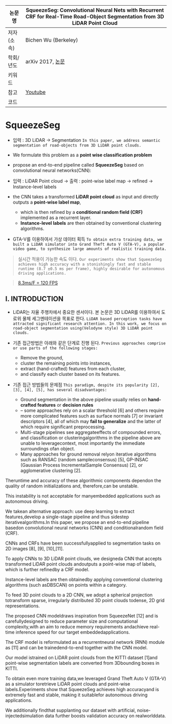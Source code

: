 |논문명|SqueezeSeg: Convolutional Neural Nets with Recurrent CRF for Real-Time Road-Object Segmentation from 3D LiDAR Point Cloud|
|-|-|
|저자(소속)|Bichen Wu (Berkeley)|
|학회/년도| arXiv 2017, [논문](https://arxiv.org/abs/1710.07368v1)|
|키워드| |
|참고|[Youtube](https://www.youtube.com/watch?v=Xyn5Zd3lm6s)|
|코드||


# SqueezeSeg

- 입력 : 3D LiDAR -> Segmentation `In this paper, we address semantic segmentation of road-objects from 3D LiDAR point clouds. `

- We formulate this problem as a **point wise classification problem**

- propose an end-to-end pipeline called **SqueezeSeg** based on convolutional neural networks(CNN): 

- 입력 : LiDAR Point cloud -> 출력 : point-wise label map -> refined -> Instance-level labels
-  the CNN takes a transformed **LiDAR point cloud** as input and directly outputs a **point-wise label map**,
	-  which is then refined by a **conditional random field (CRF)** implemented as a recurrent layer. 
	- **Instance-level labels** are then obtained by conventional clustering algorithms. 

- GTA-V를 이용하여서 가상 데이터 획득 `To obtain extra training data, we built a LiDAR simulator into Grand Theft Auto V (GTA-V), a popular video game, to synthesize large amounts of realistic training data. `

> 실시간 적용이 가능한 속도 이다. `Our experiments show that SqueezeSeg achieves high accuracy with a stonishingly fast and stable runtime (8.7 ±0.5 ms per frame), highly desirable for autonomous driving applications. `

> [8.3ms/F = 120 FPS](https://steamcommunity.com/app/346110/discussions/0/530646715638737020/)

## I. INTRODUCTION

- LiDAR는 자율 주행차에서 중요한 센서이다. 본 논문은 3D LiDAR를 이용하여서 도로위 물체 세그멘테이션을 목표로 한다. `LiDAR based perception tasks have attracted significant research attention. In this work, we focus on road-object segmentation using(Velodyne style) 3D LiDAR point clouds. `

- 기존 접근방법은 아래와 같은 단계로 진행 된다. `Previous approaches comprise or use parts of the following stages: `
	- Remove the ground, 
	- cluster the remaining points into instances, 
	- extract (hand-crafted) features from each cluster, 
	- and classify each cluster based on its features.

- 기존 접근 방법들의 문제점 `This paradigm, despite its popularity [2], [3], [4], [5], has several disadvantages: `
	- Ground segmentation in the above pipeline usually relies on **hand-crafted features** or **decision rules** 
	- – some approaches rely on a scalar threshold [6] and others require more complicated features such as surface normals [7] or invariant descriptors [4], all of which may **fail to generalize** and the latter of which require significant preprocessing. 
	- Multi-stage pipelines see aggregateeffects of compounded errors, and classification or clusteringalgorithms in the pipeline above are unable to leveragecontext, most importantly the immediate surroundings ofan object. 
	- Many approaches for ground removal relyon iterative algorithms such as RANSAC (random sampleconsensus) [5], GP-INSAC (Gaussian Process IncrementalSample Consensus) [2], or agglomerative clustering [2]. 

Theruntime and accuracy of these algorithmic components dependon the quality of random initializations and, therefore,can be unstable. 

This instability is not acceptable for manyembedded applications such as autonomous driving. 

We takean alternative approach: use deep learning to extract features,develop a single-stage pipeline and thus sidestep iterativealgorithms.In this paper, we propose an end-to-end pipeline basedon convolutional neural networks (CNN) and conditionalrandom field (CRF). 

CNNs and CRFs have been successfullyapplied to segmentation tasks on 2D images [8], [9], [10],[11]. 

To apply CNNs to 3D LiDAR point clouds, we designeda CNN that accepts transformed LiDAR point clouds andoutputs a point-wise map of labels, which is further refinedby a CRF model. 

Instance-level labels are then obtainedby applying conventional clustering algorithms (such asDBSCAN) on points within a category. 

To feed 3D point clouds to a 2D CNN, we adopt a spherical projection totransform sparse, irregularly distributed 3D point clouds todense, 2D grid representations. 

The proposed CNN modeldraws inspiration from SqueezeNet [12] and is carefullydesigned to reduce parameter size and computational complexity,with an aim to reduce memory requirements andachieve real-time inference speed for our target embeddedapplications. 

The CRF model is reformulated as a recurrentneural network (RNN) module as [11] and can be trainedend-to-end together with the CNN model. 

Our model istrained on LiDAR point clouds from the KITTI dataset [1]and point-wise segmentation labels are converted from 3Dbounding boxes in KITTI. 

To obtain even more training data,we leveraged Grand Theft Auto V (GTA-V) as a simulator toretrieve LiDAR point clouds and point-wise labels.Experiments show that SqueezeSeg achieves high accuracyand is extremely fast and stable, making it suitablefor autonomous driving applications. 

We additionally findthat supplanting our dataset with artificial, noise-injectedsimulation data further boosts validation accuracy on realworlddata.
<!--stackedit_data:
eyJoaXN0b3J5IjpbNjA3ODQ3Mjk5XX0=
-->